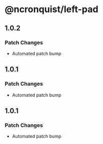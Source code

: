# @ncronquist/left-pad

## 1.0.2

### Patch Changes

- Automated patch bump

## 1.0.1

### Patch Changes

- Automated patch bump

## 1.0.1

### Patch Changes

- Automated patch bump
